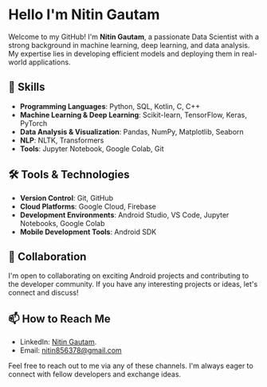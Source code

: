 
# Hello I'm Nitin Gautam


Welcome to my GitHub! I'm **Nitin Gautam**, a passionate Data Scientist with a strong background in machine learning, deep learning, and data analysis. My expertise lies in developing efficient models and deploying them in real-world applications.

## 🧠 Skills

- **Programming Languages**: Python, SQL, Kotlin, C, C++
- **Machine Learning & Deep Learning**: Scikit-learn, TensorFlow, Keras, PyTorch
- **Data Analysis & Visualization**: Pandas, NumPy, Matplotlib, Seaborn
- **NLP**: NLTK, Transformers
- **Tools**: Jupyter Notebook, Google Colab, Git

## 🛠️ Tools & Technologies

- **Version Control**: Git, GitHub
- **Cloud Platforms**: Google Cloud, Firebase
- **Development Environments**: Android Studio, VS Code, Jupyter Notebooks, Google Colab
- **Mobile Development Tools**: Android SDK

## 💞️ Collaboration

I'm open to collaborating on exciting Android projects and contributing to the developer community. If you have any interesting projects or ideas, let's connect and discuss!

## 📫 How to Reach Me

- LinkedIn:  [Nitin Gautam](https://www.linkedin.com/in/nitin-gautam-93081023b/).
- Email: nitin856378@gmail.com

Feel free to reach out to me via any of these channels. I'm always eager to connect with fellow developers and exchange ideas.

